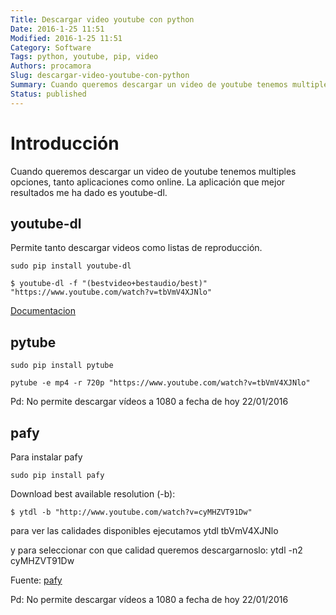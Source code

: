 ```yaml
---
Title: Descargar video youtube con python
Date: 2016-1-25 11:51
Modified: 2016-1-25 11:51
Category: Software
Tags: python, youtube, pip, video
Authors: procamora
Slug: descargar-video-youtube-con-python
Summary: Cuando queremos descargar un video de youtube tenemos multiples opciones, tanto aplicaciones como online. La aplicacion que mejor resultados me ha dado es youtube-dl.
Status: published
---
```



# Introducción

Cuando queremos descargar un video de youtube tenemos multiples opciones, tanto aplicaciones como online. La aplicación que mejor resultados me ha dado es youtube-dl.



## youtube-dl

Permite tanto descargar videos como listas de reproducción.

`sudo pip install youtube-dl`


`$ youtube-dl -f "(bestvideo+bestaudio/best)" "https://www.youtube.com/watch?v=tbVmV4XJNlo"`

[Documentacion][doc]

[doc]: https://github.com/rg3/youtube-dl/blob/master/README.md#readme

## pytube

`sudo pip install pytube`

`pytube -e mp4 -r 720p "https://www.youtube.com/watch?v=tbVmV4XJNlo"`

[pytube]: https://github.com/nficano/pytube

Pd: No permite descargar vídeos a 1080 a fecha de hoy 22/01/2016



## pafy

Para instalar pafy

`sudo pip install pafy`

Download best available resolution (-b):

`$ ytdl -b "http://www.youtube.com/watch?v=cyMHZVT91Dw"`

para ver las calidades disponibles ejecutamos
ytdl tbVmV4XJNlo

y para seleccionar con que calidad queremos descargarnoslo:
ytdl -n2 cyMHZVT91Dw

Fuente: [pafy][pafy]

[pafy]: http://np1.github.io/pafy/

Pd: No permite descargar vídeos a 1080 a fecha de hoy 22/01/2016

